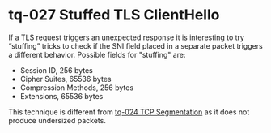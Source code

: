 # tq-027 Stuffed TLS ClientHello

If a TLS request triggers an unexpected response it is interesting to try
“stuffing” tricks to check if the SNI field placed in a separate packet triggers a
different behavior. Possible fields for "stuffing" are:

- Session ID, 256 bytes
- Cipher Suites, 65536 bytes
- Compression Methods, 256 bytes
- Extensions, 65536 bytes

This technique is different from [tq-024 TCP Segmentation](./tq-024-TCP-segmentation.md)
as it does not produce undersized packets.
